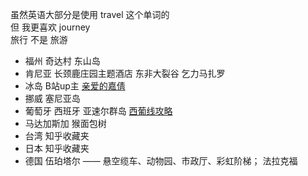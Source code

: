 虽然英语大部分是使用 travel 这个单词的  
但 我更喜欢 journey  
旅行 不是 旅游  


- 福州 奇达村 东山岛
- 肯尼亚 长颈鹿庄园主题酒店   东非大裂谷 乞力马扎罗
- 冰岛  B站up主 [亲爱的嘉倩](https://space.bilibili.com/388362147)  
- 挪威 塞尼亚岛
- 葡萄牙 西班牙 亚速尔群岛 [西葡线攻略](http://www.mafengwo.cn/gonglve/ziyouxing/14268.html)
- 马达加斯加 猴面包树
- 台湾  知乎收藏夹
- 日本  知乎收藏夹
- 德国  伍珀塔尔 —— 悬空缆车、动物园、市政厅、彩虹阶梯； 法拉克福

